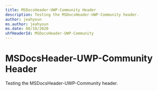 ```yaml
---
title: MSDocsHeader-UWP-Community Header
description: Testing the MSDocsHeader-UWP-Community header.
author: jeahyoun
ms.author: jeahyoun
ms.date: 08/10/2020
uhfHeaderId: MSDocsHeader-UWP-Community
---
```


# MSDocsHeader-UWP-Community Header

Testing the MSDocsHeader-UWP-Community header.
